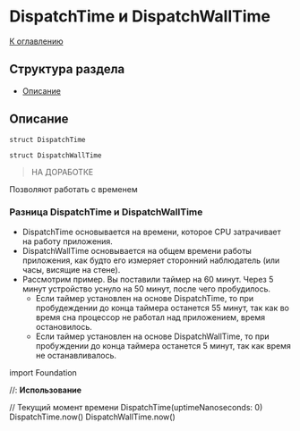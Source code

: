 # DispatchTime и DispatchWallTime

[К оглавлению](./README.md)

## Структура раздела
- [Описание](#desc)

## <a id="desc"></a>Описание

`struct DispatchTime`

`struct DispatchWallTime`

> НА ДОРАБОТКЕ
 
 Позволяют работать с временем
 
 ### Разница DispatchTime и DispatchWallTime

 - DispatchTime основывается на времени, которое CPU затрачивает на работу приложения.
 - DispatchWallTime основывается на общем времени работы приложения, как будто его измеряет сторонний наблюдатель (или часы, висящие на стене).
 - Рассмотрим пример. Вы поставили таймер на 60 минут. Через 5 минут устройство уснуло на 50 минут, после чего пробудилось.
    - Если таймер установлен на основе DispatchTime, то при пробудеждении до конца таймера останется 55 минут, так как во время сна процессор не работал над приложением, время остановилось.
    - Если таймер установлен на основе DispatchWallTime, то при пробуждении до конца таймера останется 5 минут, так как время не останавливалось.
 


import Foundation

//: __Использование__

// Текущий момент времени
DispatchTime(uptimeNanoseconds: 0)
DispatchTime.now()
DispatchWallTime.now()